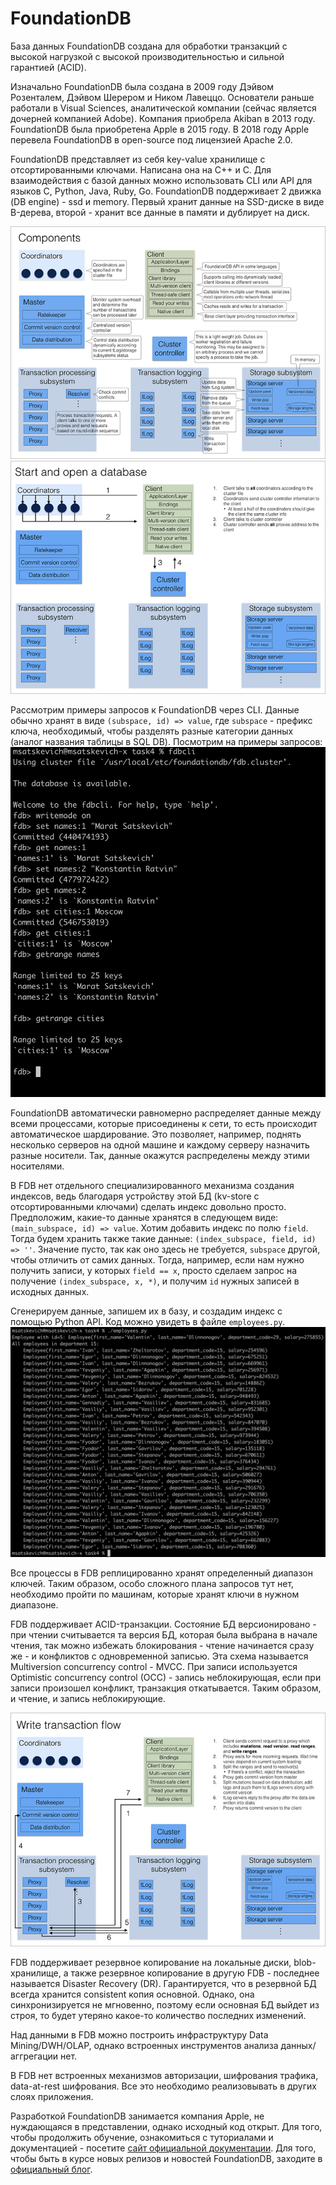 # FoundationDB

База данных FoundationDB создана для обработки транзакций с высокой нагрузкой с высокой производительностью и сильной гарантией (ACID).

Изначально FoundationDB была создана в 2009 году Дэйвом Розенталем, Дэйвом Шерером и Ником Лавеццо. Основатели раньше работали в Visual Sciences, аналитической компании (сейчас является дочерней компанией Adobe). Компания приобрела Akiban в 2013 году. FoundationDB была приобретена Apple в 2015 году. В 2018 году Apple перевела FoundationDB в open-source под лицензией Apache 2.0.

FoundationDB представляет из себя key-value хранилище с отсортированными ключами. Написана она на C++ и C. Для взаимодействия с базой данных можно использовать CLI или API для языков C, Python, Java, Ruby, Go. FoundationDB поддерживает 2 движка (DB engine) - ssd и memory. Первый хранит данные на SSD-диске в виде B-дерева, второй - хранит все данные в памяти и дублирует на диск.

![Архитектура-1](/task4/images/architecture1.png)
![Архитектура-2](/task4/images/architecture2.png)

Рассмотрим примеры запросов к FoundationDB через CLI. Данные обычно хранят в виде `(subspace, id) => value`, где `subspace` - префикс ключа, необходимый, чтобы разделять разные категории данных (аналог названия таблицы в SQL DB). Посмотрим на примеры запросов:
![CLI-запросы](/task4/images/cli.png)

FoundationDB автоматически равномерно распределяет данные между всеми процессами, которые присоединены к сети, то есть происходит автоматическое шардирование. Это позволяет, например, поднять несколько серверов на одной машине и каждому серверу назначить разные носители. Так, данные окажутся распределены между этими носителями.

В FDB нет отдельного специализированного механизма создания индексов, ведь благодаря устройству этой БД (kv-store с отсортированными ключами) сделать индекс довольно просто. Предположим, какие-то данные хранятся в следующем виде:
`(main_subspace, id) => value`. Хотим добавить индекс по полю `field`. Тогда будем хранить также такие данные: `(index_subspace, field, id) => ''`. Значение пусто, так как оно здесь не требуется, `subspace` другой, чтобы отличить от самих данных. Тогда, например, если нам нужно получить записи, у которых `field == x`, просто сделаем запрос на получение `(index_subspace, x, *)`, и получим `id` нужных записей в исходных данных.

Сгенерируем данные, запишем их в базу, и создадим индекс с помощью Python API. Код можно увидеть в файле `employees.py`.
![Вывод программы на Python API](/task4/images/python.png)

Все процессы в FDB реплицированно хранят определенный диапазон ключей. Таким образом, особо сложного плана запросов тут нет, необходимо пройти по машинам, которые хранят ключи в нужном диапазоне. 

FDB поддерживает ACID-транзакции. Состояние БД версионировано - при чтении считывается та версия БД, которая была выбрана в начале чтения, так можно избежать блокирования - чтение начинается сразу же - и конфликтов с одновременной записью. Эта схема называется Multiversion concurrency control - MVCC. При записи используется Optimistic concurrency control (OCC) - запись неблокирующая, если при записи произошел конфликт, транзакция откатывается. Таким образом, и чтение, и запись неблокирующие.

![Транзакции](/task4/images/transaction.png)

FDB поддерживает резервное копирование на локальные диски, blob-хранилище, а также резервное копирование в другую FDB - последнее называется Disaster Recovery (DR). Гарантируется, что в резервной БД всегда хранится consistent копия основной. Однако, она синхронизируется не мгновенно, поэтому если основная БД выйдет из строя, то будет утеряно какое-то количество последних изменений.

Над данными в FDB можно построить инфраструктуру Data Mining/DWH/OLAP, однако встроенных инструментов анализа данных/аггрегации нет.

В FDB нет встроенных механизмов авторизации, шифрования трафика, data-at-rest шифрования. Все это необходимо реализовывать в других слоях приложения.

Разработкой FoundationDB занимается компания Apple, не нуждающаяся в представлении, однако исходный код открыт. Для того, чтобы продолжить обучение, ознакомиться с туториалами и документацией - посетите [сайт официальной документации](https://apple.github.io/foundationdb/). Для того, чтобы быть в курсе новых релизов и новостей FoundationDB, заходите в [официальный блог](https://www.foundationdb.org/blog/).
